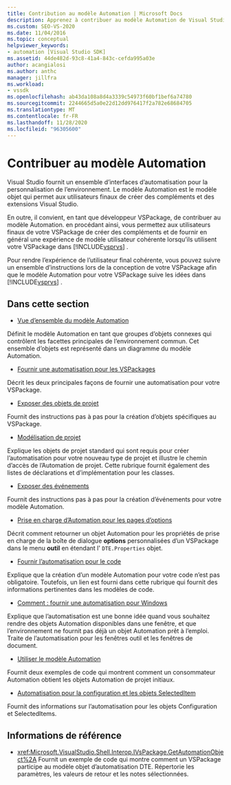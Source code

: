 ```yaml
---
title: Contribution au modèle Automation | Microsoft Docs
description: Apprenez à contribuer au modèle Automation de Visual Studio en suivant un ensemble d’instructions lors de la conception d’un VSPackage.
ms.custom: SEO-VS-2020
ms.date: 11/04/2016
ms.topic: conceptual
helpviewer_keywords:
- automation [Visual Studio SDK]
ms.assetid: 44de482d-93c8-41a4-843c-cefda995a03e
author: acangialosi
ms.author: anthc
manager: jillfra
ms.workload:
- vssdk
ms.openlocfilehash: ab43da108a8d4a3339c54973f60bf1bef6a74780
ms.sourcegitcommit: 2244665d5a0e22d12dd976417f2a782e68684705
ms.translationtype: MT
ms.contentlocale: fr-FR
ms.lasthandoff: 11/28/2020
ms.locfileid: "96305600"
---
```

# <a name="contribute-to-the-automation-model"></a>Contribuer au modèle Automation
Visual Studio fournit un ensemble d’interfaces d’automatisation pour la personnalisation de l’environnement. Le modèle Automation est le modèle objet qui permet aux utilisateurs finaux de créer des compléments et des extensions Visual Studio.

 En outre, il convient, en tant que développeur VSPackage, de contribuer au modèle Automation. en procédant ainsi, vous permettez aux utilisateurs finaux de votre VSPackage de créer des compléments et de fournir en général une expérience de modèle utilisateur cohérente lorsqu’ils utilisent votre VSPackage dans [!INCLUDE[vsprvs](../../code-quality/includes/vsprvs_md.md)] .

 Pour rendre l’expérience de l’utilisateur final cohérente, vous pouvez suivre un ensemble d’instructions lors de la conception de votre VSPackage afin que le modèle Automation pour votre VSPackage suive les idées dans [!INCLUDE[vsprvs](../../code-quality/includes/vsprvs_md.md)] .

## <a name="in-this-section"></a>Dans cette section
- [Vue d’ensemble du modèle Automation](../../extensibility/internals/automation-model-overview.md)

 Définit le modèle Automation en tant que groupes d’objets connexes qui contrôlent les facettes principales de l’environnement commun. Cet ensemble d’objets est représenté dans un diagramme du modèle Automation.

- [Fournir une automatisation pour les VSPackages](../../extensibility/internals/providing-automation-for-vspackages.md)

 Décrit les deux principales façons de fournir une automatisation pour votre VSPackage.

- [Exposer des objets de projet](../../extensibility/internals/exposing-project-objects.md)

 Fournit des instructions pas à pas pour la création d’objets spécifiques au VSPackage.

- [Modélisation de projet](../../extensibility/internals/project-modeling.md)

 Explique les objets de projet standard qui sont requis pour créer l’automatisation pour votre nouveau type de projet et illustre le chemin d’accès de l’Automation de projet. Cette rubrique fournit également des listes de déclarations et d’implémentation pour les classes.

- [Exposer des événements](../../extensibility/internals/exposing-events-in-the-visual-studio-sdk.md)

 Fournit des instructions pas à pas pour la création d’événements pour votre modèle Automation.

- [Prise en charge d’Automation pour les pages d’options](../../extensibility/internals/automation-support-for-options-pages.md)

 Décrit comment retourner un objet Automation pour les propriétés de prise en charge de la boîte de dialogue **options** personnalisées d’un VSPackage dans le menu **outil** en étendant l' `DTE.Properties` objet.

- [Fournir l’automatisation pour le code](../../extensibility/internals/providing-automation-for-code.md)

 Explique que la création d’un modèle Automation pour votre code n’est pas obligatoire. Toutefois, un lien est fourni dans cette rubrique qui fournit des informations pertinentes dans les modèles de code.

- [Comment : fournir une automatisation pour Windows](../../extensibility/internals/how-to-provide-automation-for-windows.md)

 Explique que l’automatisation est une bonne idée quand vous souhaitez rendre des objets Automation disponibles dans une fenêtre, et que l’environnement ne fournit pas déjà un objet Automation prêt à l’emploi. Traite de l’automatisation pour les fenêtres outil et les fenêtres de document.

- [Utiliser le modèle Automation](../../extensibility/internals/using-the-automation-model.md)

 Fournit deux exemples de code qui montrent comment un consommateur Automation obtient les objets Automation de projet initiaux.

- [Automatisation pour la configuration et les objets SelectedItem](../../extensibility/internals/automation-for-configuration-and-selecteditem-objects.md)

 Fournit des informations sur l’automatisation pour les objets Configuration et SelectedItems.

## <a name="reference"></a>Informations de référence
- <xref:Microsoft.VisualStudio.Shell.Interop.IVsPackage.GetAutomationObject%2A> Fournit un exemple de code qui montre comment un VSPackage participe au modèle objet d’automatisation DTE. Répertorie les paramètres, les valeurs de retour et les notes sélectionnées.
